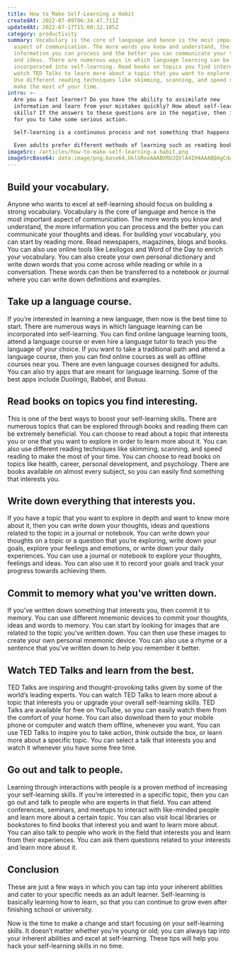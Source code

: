 ```yaml
---
title: How to Make Self-Learning a Habit
createdAt: 2022-07-09T06:34:47.711Z
updatedAt: 2022-07-17T15:00:32.185Z
category: productivity
summary: Vocabulary is the core of language and hence is the most important
  aspect of communication. The more words you know and understand, the more
  information you can process and the better you can communicate your thoughts
  and ideas. There are numerous ways in which language learning can be
  incorporated into self-learning. Read books on topics you find interesting and
  watch TED Talks to learn more about a topic that you want to explore in depth.
  Use different reading techniques like skimming, scanning, and speed reading to
  make the most of your time.
intro: >-
  Are you a fast learner? Do you have the ability to assimilate new
  information and learn from your mistakes quickly? How about self-learning
  skills? If the answers to these questions are in the negative, then it’s time
  for you to take some serious action.

  Self-learning is a continuous process and not something that happens only once or twice in one’s lifetime. In fact, it is an ongoing, never-ending process. It is a way of thinking, an approach to learning and a set of strategies that can be used at any point in time. Self-learning is basically learning how to learn, so that we can continue to grow even after finishing school or university. 

  Even adults prefer different methods of learning such as reading books on their own instead of listening to lectures or attending group classes. There are numerous ways through which you can tap into your inherent abilities and cater to your specific needs as an adult learner. These tips will help you hack your self-learning skills in no time.
imageSrc: /articles/how-to-make-self-learning-a-habit.png
imageSrcBase64: data:image/png;base64,UklGRooAAABXRUJQVlA4IH4AAABQAgCdASoKAAoAAUAmJbACdAYrdyn6FA2bSmAA/k+rSLuMNbLzj6P3lcN3eyaj78QdDI/amaPl5Okc7tDmv2/gM09LZmY1SrqruC+caSYBfc93vkJpB5TQTPAP/2f7ZDnmwf7jf/4IoP//oYn+I7u4xRome6J/5N/3thQAAAA=
---
```


## Build your vocabulary.

Anyone who wants to excel at self-learning should focus on building a strong vocabulary. Vocabulary is the core of language and hence is the most important aspect of communication. The more words you know and understand, the more information you can process and the better you can communicate your thoughts and ideas.
For building your vocabulary, you can start by reading more. Read newspapers, magazines, blogs and books. You can also use online tools like Lexilogos and Word of the Day to enrich your vocabulary.
You can also create your own personal dictionary and write down words that you come across while reading or while in a conversation. These words can then be transferred to a notebook or journal where you can write down definitions and examples.

## Take up a language course.

If you’re interested in learning a new language, then now is the best time to start. There are numerous ways in which language learning can be incorporated into self-learning. You can find online language learning tools, attend a language course or even hire a language tutor to teach you the language of your choice.
If you want to take a traditional path and attend a language course, then you can find online courses as well as offline courses near you. There are even language courses designed for adults.
You can also try apps that are meant for language learning. Some of the best apps include Duolingo, Babbel, and Busuu.

## Read books on topics you find interesting.

This is one of the best ways to boost your self-learning skills. There are numerous topics that can be explored through books and reading them can be extremely beneficial. You can choose to read about a topic that interests you or one that you want to explore in order to learn more about it.
You can also use different reading techniques like skimming, scanning, and speed reading to make the most of your time.
You can choose to read books on topics like health, career, personal development, and psychology. There are books available on almost every subject, so you can easily find something that interests you.

## Write down everything that interests you.

If you have a topic that you want to explore in depth and want to know more about it, then you can write down your thoughts, ideas and questions related to the topic in a journal or notebook.
You can write down your thoughts on a topic or a question that you’re exploring, write down your goals, explore your feelings and emotions, or write down your daily experiences.
You can use a journal or notebook to explore your thoughts, feelings and ideas. You can also use it to record your goals and track your progress towards achieving them.

## Commit to memory what you’ve written down.

If you’ve written down something that interests you, then commit it to memory. You can use different mnemonic devices to commit your thoughts, ideas and words to memory.
You can start by looking for images that are related to the topic you’ve written down. You can then use these images to create your own personal mnemonic device. You can also use a rhyme or a sentence that you’ve written down to help you remember it better.

## Watch TED Talks and learn from the best.

TED Talks are inspiring and thought-provoking talks given by some of the world’s leading experts. You can watch TED Talks to learn more about a topic that interests you or upgrade your overall self-learning skills.
TED Talks are available for free on YouTube, so you can easily watch them from the comfort of your home. You can also download them to your mobile phone or computer and watch them offline, whenever you want.
You can use TED Talks to inspire you to take action, think outside the box, or learn more about a specific topic. You can select a talk that interests you and watch it whenever you have some free time.

## Go out and talk to people.

Learning through interactions with people is a proven method of increasing your self-learning skills. If you’re interested in a specific topic, then you can go out and talk to people who are experts in that field.
You can attend conferences, seminars, and meetups to interact with like-minded people and learn more about a certain topic. You can also visit local libraries or bookstores to find books that interest you and want to learn more about.
You can also talk to people who work in the field that interests you and learn from their experiences. You can ask them questions related to your interests and learn more about it.

## Conclusion

These are just a few ways in which you can tap into your inherent abilities and cater to your specific needs as an adult learner. Self-learning is basically learning how to learn, so that you can continue to grow even after finishing school or university.

Now is the time to make a change and start focusing on your self-learning skills. It doesn’t matter whether you’re young or old; you can always tap into your inherent abilities and excel at self-learning. These tips will help you hack your self-learning skills in no time.
